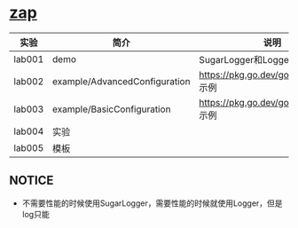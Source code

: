 # [zap](https://github.com/uber-go/zap)

|实验|简介|说明|
|---|---|---|
|lab001|demo|SugarLogger和Logger |
|lab002|example/AdvancedConfiguration|https://pkg.go.dev/go.uber.org/zap 示例 |
|lab003|example/BasicConfiguration|https://pkg.go.dev/go.uber.org/zap 示例  |
|lab004|实验| |
|lab005|模板| |

## NOTICE
 - 不需要性能的时候使用SugarLogger，需要性能的时候就使用Logger，但是log只能